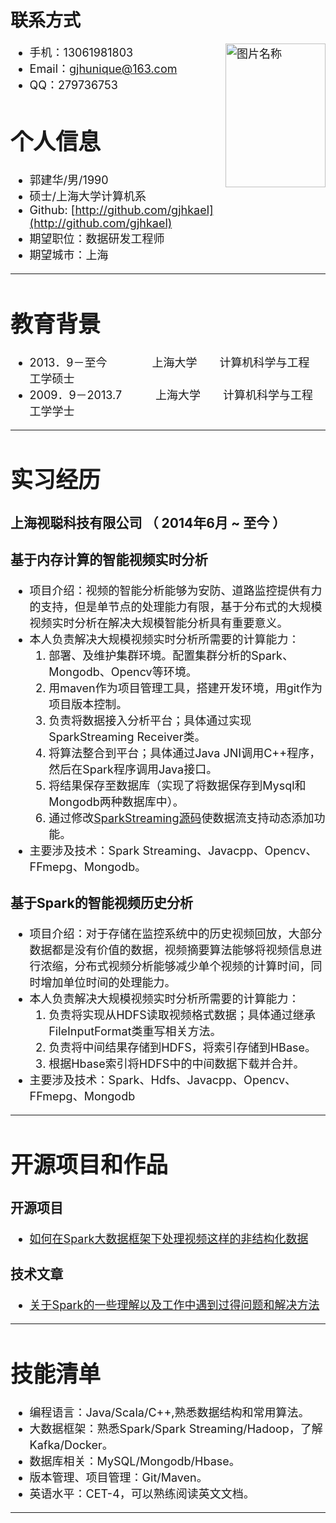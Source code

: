# 联系方式
<font size=4>

- 手机：13061981803    <img src="gjh.jpg" width = "160" height = "230" alt="图片名称" align=right />
- Email：gjhunique@163.com                   
- QQ：279736753


# 个人信息

 - 郭建华/男/1990 
 - 硕士/上海大学计算机系 
 - Github: [http://github.com/gjhkael](http://github.com/gjhkael)
 - 期望职位：数据研发工程师
 - 期望城市：上海

---
# 教育背景
 - 2013．9－至今　　　　上海大学　　计算机科学与工程　　　工学硕士
 - 2009．9－2013.7　　　上海大学　　计算机科学与工程　　　工学学士


---


# 实习经历

### 上海视聪科技有限公司 （ 2014年6月 ~ 至今 ）

### 基于内存计算的智能视频实时分析
 - 项目介绍：视频的智能分析能够为安防、道路监控提供有力的支持，但是单节点的处理能力有限，基于分布式的大规模视频实时分析在解决大规模智能分析具有重要意义。
 - 本人负责解决大规模视频实时分析所需要的计算能力：
	1.	部署、及维护集群环境。配置集群分析的Spark、Mongodb、Opencv等环境。
	2.	用maven作为项目管理工具，搭建开发环境，用git作为项目版本控制。
	3.	负责将数据接入分析平台；具体通过实现SparkStreaming Receiver类。
	4.	将算法整合到平台；具体通过Java JNI调用C++程序，然后在Spark程序调用Java接口。
	5.	将结果保存至数据库（实现了将数据保存到Mysql和Mongodb两种数据库中）。
	6.	通过修改[SparkStreaming源码](https://github.com/gjhkael/deployDoc/blob/master/%E5%8A%A8%E6%80%81%E6%B7%BB%E5%8A%A0%E6%B5%81%E6%8E%A5%E6%94%B6.md)使数据流支持动态添加功能。
 - 主要涉及技术：Spark Streaming、Javacpp、Opencv、FFmepg、Mongodb。


### 基于Spark的智能视频历史分析 
- 项目介绍：对于存储在监控系统中的历史视频回放，大部分数据都是没有价值的数据，视频摘要算法能够将视频信息进行浓缩，分布式视频分析能够减少单个视频的计算时间，同时增加单位时间的处理能力。
- 本人负责解决大规模视频实时分析所需要的计算能力：
	1.  负责将实现从HDFS读取视频格式数据；具体通过继承FileInputFormat类重写相关方法。
	2.	负责将中间结果存储到HDFS，将索引存储到HBase。
	3.	根据Hbase索引将HDFS中的中间数据下载并合并。
- 主要涉及技术：Spark、Hdfs、Javacpp、Opencv、FFmepg、Mongodb

---

# 开源项目和作品

### 开源项目

 - [如何在Spark大数据框架下处理视频这样的非结构化数据](https://github.com/gjhkael/cipher)

 
### 技术文章

 - [关于Spark的一些理解以及工作中遇到过得问题和解决方法](https://github.com/gjhkael/deployDoc)

---
# 技能清单


- 编程语言：Java/Scala/C++,熟悉数据结构和常用算法。
- 大数据框架：熟悉Spark/Spark Streaming/Hadoop，了解Kafka/Docker。
- 数据库相关：MySQL/Mongodb/Hbase。
- 版本管理、项目管理：Git/Maven。
- 英语水平：CET-4，可以熟练阅读英文文档。

---

